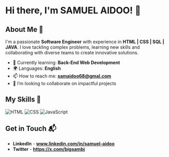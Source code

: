 # Hi there, I'm SAMUEL AIDOO! 👋

## About Me 🚀

I'm a passionate **Software Engineer** with experience in **HTML | CSS | SQL | JAVA**. I love tackling complex problems, learning new skills and collaborating with diverse teams to create innovative solutions.

- 🌱 Currently learning: **Back-End Web Development**
- 🌍 Languages: **English**
- 📫 How to reach me: **samaidoo68@gmal.com**
- 👯 I’m looking to collaborate on impactful projects

## My Skills 🧠

![HTML](https://img.shields.io/badge/-HTML-E34F26?style=flat-square&logo=html5&logoColor=white)
![CSS](https://img.shields.io/badge/-CSS-1572B6?style=flat-square&logo=css3&logoColor=white)
![JavaScript](https://img.shields.io/badge/-JavaScript-F7DF1E?style=flat-square&logo=javascript&logoColor=black)


## Get in Touch 📬

- **LinkedIn** - **www.linkedin.com/in/samuel-aidoo**
- **Twitter** - **https://x.com/bigsambj**
